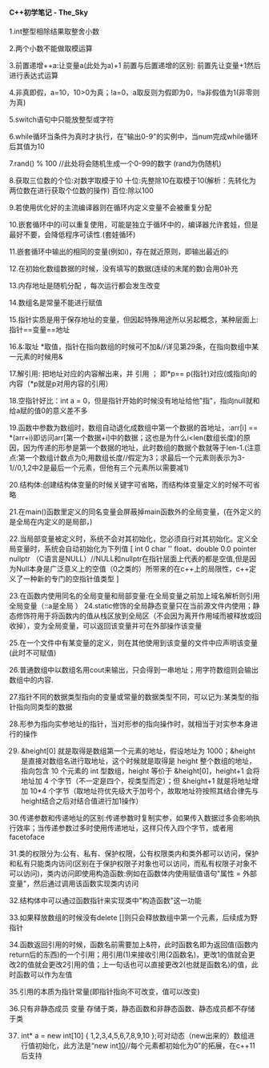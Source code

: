 #### C++初学笔记 - The_Sky

1.int整型相除结果取整舍小数

2.两个小数不能做取模运算

3.前置递增++a:让变量a(此处为a)+1
  前置与后置递增的区别:
前置先让变量+1然后进行表达式运算

4.非真即假，a=10，10>0为真；!a=0，a取反则为假即为0，!!a非假值为1(非零则为真)

5.switch语句中只能放整型或字符

6.while循环当条件为真时才执行，在"输出0-9"的实例中，当num完成while循环后其值为10

7.rand() % 100 //此处将会随机生成一个0-99的数字
(rand为伪随机)

8.获取三位数的个位:对数字取模于10
十位:先整除10在取模于10(解析：先转化为两位数在进行获取个位数的操作)
百位:除以100

9.若使用优化好的主流编译器则在循环内定义变量不会被重复分配

10.嵌套循环中的i可以重复使用，可能是独立于循环中的，编译器允许套娃，但是最好不要，会降低程序可读性.(套娃循环)

11.嵌套循环中输出的相同的变量(例如i)，存在就近原则，即输出最近的i

12.在初始化数组数据的时候，没有填写的数据(连续的末尾的数)会用0补充

13.内存地址是随机分配 ，每次运行都会发生改变

14.数组名是常量不能进行赋值

15.指针实质是用于保存地址的变量，但因起特殊用途所以另起概念，某种层面上:指针==变量==地址

16.&:取址 *取值，指针在指向数组的时候可不加&//详见第29条，在指向数组中某一元素的时候用&

17.解引用: 把地址对应的内容解出来，并 引用 ； 即*p== p(指针)对应(或指向)的内容（*p就是p对用内容的引用）

18.空指针好比：int a = 0，但是指针开始的时候没有地址给他"指"，指向null就和给a赋的值0的意义差不多

19.函数中参数为数组时，数组自动退化成数组中第一个数据的首地址，:arr[i] == *(arr+i)即访问arr[第一个数据+i]中的数据；这也是为什么i<len(数组长度)的原因，因为传递的形参是第一个数据的地址，此时数组的数据个数就等于len-1.(注意点:第一个数组计数点为0;用数组长度//假定为3；求最后一个元素则表示为3-1//0,1,2中2是最后一个元素，但他有三个元素所以需要减1)

20.结构体:创建结构体变量的时候关键字可省略，而结构体变量定义的时候不可省略

21.在main()函数里定义的同名变量会屏蔽掉main函数外的全局变量，(在外定义的是全局在内定义的是局部，)

22.当局部变量被定义时，系统不会对其初始化，您必须自行对其初始化。定义全局变量时，系统会自动初始化为下列值
[
int 0
char ''
float、double 0.0
pointer nullptr （C语言是NULL）//NULL和nullptr在指针层面上代表的都是空值,但是因为Null本身是广泛意义上的空值（0之类的）所带来的在c++上的局限性，c++定义了一种新的专门的空指针值类型
]

23.在函数内使用同名的全局变量和局部变量:在全局变量之前加上域名解析则引用全局变量（::a是全局
）
24.static修饰的全局静态变量只在当前源文件内使用；静态修饰符用于将函数内的值从栈区放到全局区（不会因为离开作用域而被释放或回收掉），变为全局变量，可以返回该变量并可在外部操作该变量

25.在一个文件中有某变量的定义，则在其他使用到该变量的文件中应声明该变量(此时不可赋值)

26.普通数组中以数组名用cout来输出，只会得到一串地址；用字符数组则会输出数组中的内容.

27.指针不同的数据类型指向的变量或常量的数据类型不同，可以记为:某类型的指针指向同类型的数据

28.形参为指向实参地址的指针，当对形参的指向操作时，就相当于对实参本身进行的操作

29. &height[0] 就是取得是数组第一个元素的地址，假设地址为 1000；&height 是直接对数组名进行取地址，这个时候就是取得是 height 整个数组的地址，指向包含 10 个元素的 int 型数组，height 等价于 &height[0]，height+1 会将地址加 4 个字节（不一定是四个，视类型而定）；但 &height+1 就是将地址增加 10*4 个字节（取地址符优先级大于加号个，故取地址符按照其结合律先与height结合之后对结合值进行加1操作）

30.传递参数和传递地址的区别:传递参数时复制实参，如果传入数据过多会影响执行效率；当传递参数过多时使用传递地址，这样只传入四个字节，或者用facetoface

31.类的权限分为:公有、私有、保护权限，公有权限类内和类外都可以访问，保护和私有只能类内访问(区别在于保护权限子对象也可以访问，而私有权限子对象不可以访问)，类内访问即使用构造函数:例如在函数体内使用赋值语句"属性 = 外部变量"，然后通过调用该函数实现类内访问

32.结构体中可以通过函数指针来实现类中"构造函数"这一功能

33.如果释放数组的时候没有delete []则只会释放数组中第一个元素，后续成为野指针

34.函数返回引用的时候，函数名前需要加上&符，此时函数名即为返回值(函数内return后的东西)的一个引用；用引用(1)来接收引用(2函数名)，更改1的值就会更改2的值就会更改2引用的值；上一句话也可以直接更改2(也就是函数名)的值，此时函数可以作为左值

35.引用的本质为指针常量(即指针指向不可改变，值可以改变)

36.只有非静态成员 变量 存储于类，静态函数和非静态函数、静态成员都不存储于类

37.  int* a = new int[10] { 1,2,3,4,5,6,7,8,9,10 };可对动态（new出来的）数组进行值初始化，此方法是“new int[10]()//每个元素都初始化为0”的拓展，在c++11后支持
